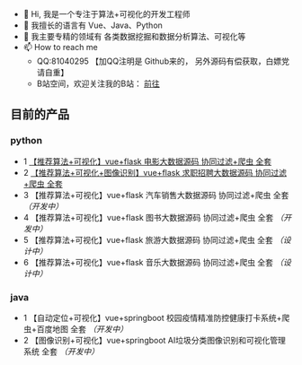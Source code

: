 - 👋 Hi, 我是一个专注于算法+可视化的开发工程师
- 👀 我擅长的语言有  Vue、Java、Python
- 🌱 我主要专精的领域有 各类数据挖掘和数据分析算法、可视化等
- 📫 How to reach me 
  - QQ:81040295  【加QQ注明是 Github来的， 另外源码有偿获取，白嫖党请自重】
  - B站空间，欢迎关注我的B站： [前往](https://space.bilibili.com/1583208775?spm_id_from=333.1007.0.0)

## 目前的产品
### python
- 1 [【推荐算法+可视化】vue+flask 电影大数据源码 协同过滤+爬虫 全套](https://www.bilibili.com/video/BV1R34y1C7N5?share_source=copy_web)
- 2 [【推荐算法+可视化+图像识别】vue+flask 求职招聘大数据源码 协同过滤+爬虫 全套](https://www.bilibili.com/video/BV19S4y1S7pX?share_source=copy_web)
- 3 【推荐算法+可视化】vue+flask 汽车销售大数据源码 协同过滤+爬虫 全套 *（开发中）*
- 4 【推荐算法+可视化】vue+flask 图书大数据源码 协同过滤+爬虫 全套 *（开发中）*
- 5 【推荐算法+可视化】vue+flask 旅游大数据源码 协同过滤+爬虫 全套 *（设计中）*
- 6 【推荐算法+可视化】vue+flask 音乐大数据源码 协同过滤+爬虫 全套 *（设计中）*

### java
- 1 【自动定位+可视化】vue+springboot 校园疫情精准防控健康打卡系统+爬虫+百度地图 全套 *（开发中）*
- 2 【图像识别+可视化】vue+springboot AI垃圾分类图像识别和可视化管理系统 全套 *（开发中）*

